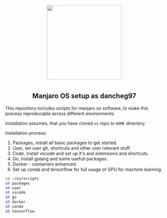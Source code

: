 <p align="center">
<img style="align: center; padding-left: 10px; padding-right: 10px; padding-bottom: 10px;" width="238px" height="238px" src="https://gitea.dancheg97.ru/repo-avatars/11-8ecb544b82e79f89289dcf44b63be110" />
</p>

<h2 align="center">Manjaro OS setup as dancheg97</h2>

This repository includes scripts for manjaro os software, to make this process
reproducable across different environments.

Installation assumes, that you have cloned `os` repo to `HOME` directory.

Installation process:

1. Packages, install all basic packages to get started.
2. User, set user git, shortcuts and other user relevant stuff.
3. Code, install vscode and set up it's and extensions and shortcuts.
4. Go, install golang and some usefull packages.
5. Docker - containers enhanced.
6. Set up conda and tensorflow for full usage of GPU for machine learning.

```sh
cd ~/os/scripts
sh packages
sh user
sh vscode
sh go
sh docker
sh conda
sh tensorflow
```
